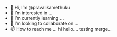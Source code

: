- 👋 Hi, I’m @pravalikamethuku
- 👀 I’m interested in ...
- 🌱 I’m currently learning ...
- 💞️ I’m looking to collaborate on ...
- 📫 How to reach me ...
hi hello....
testing merge...
<!---
pravalikamethuku/pravalikamethuku is a ✨ special ✨ repository because its `README.md` (this file) appears on your GitHub profile.
You can click the Preview link to take a look at your changes.
--->
